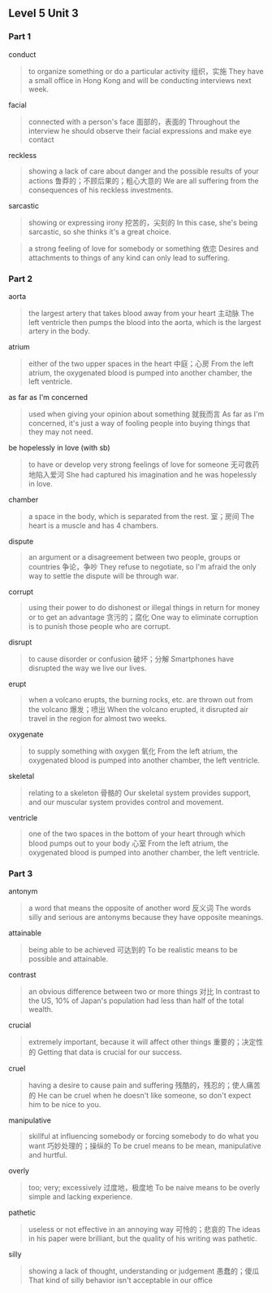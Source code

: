 ## Level 5 Unit 3

### Part 1

conduct

> to organize something or do a particular activity
> 组织，实施
> They have a small office in Hong Kong and will be conducting interviews next
week.

facial

> connected with a person's face
> 面部的，表面的
> Throughout the interview he should observe their facial expressions and make
eye contact

reckless

> showing a lack of care about danger and the possible results of your actions
> 鲁莽的；不顾后果的；粗心大意的
> We are all suffering from the consequences of his reckless investments.

sarcastic

> showing or expressing irony
> 挖苦的，尖刻的
> In this case, she's being sarcastic, so she thinks it's a great choice.

> a strong feeling of love for somebody or something
> 依恋
> Desires and attachments to things of any kind can only lead to suffering.

### Part 2

aorta

> the largest artery that takes blood away from your heart
> 主动脉
> The left ventricle then pumps the blood into the aorta, which is the largest
artery in the body.

atrium

> either of the two upper spaces in the heart
> 中庭；心房
> From the left atrium, the oxygenated blood is pumped into another chamber, the
left ventricle.

as far as I'm concerned

> used when giving your opinion about something
> 就我而言
> As far as I'm concerned, it's just a way of fooling people into buying things
that they may not need.

be hopelessly in love (with sb)

> to have or develop very strong feelings of love for someone
> 无可救药地陷入爱河
> She had captured his imagination and he was hopelessly in love.

chamber

> a space  in the body, which is separated from the rest.
> 室；房间
> The heart is a muscle and has 4 chambers.

dispute

> an argument or a disagreement between two people, groups or countries
> 争论，争吵
> They refuse to negotiate, so I'm afraid the only way to settle the dispute will
be through war.

corrupt

> using their power to do dishonest or illegal things in return for money or to
get an advantage
> 贪污的；腐化
> One way to eliminate corruption is to punish those people who are corrupt.

disrupt

> to cause disorder or confusion
> 破坏；分解
> Smartphones have disrupted the way we live our lives.

erupt

> when a volcano erupts, the burning rocks, etc. are thrown out from the volcano
> 爆发；喷出
> When the volcano erupted, it disrupted air travel in the region for almost two
weeks.

oxygenate

> to supply something with oxygen
> 氧化
> From the left atrium, the oxygenated blood is pumped into another chamber, the
left ventricle.

skeletal

> relating to a skeleton
> 骨骼的
> Our skeletal system provides support, and our muscular system provides control
and movement.

ventricle

> one of the two spaces in the bottom of your heart through which blood pumps out
to your body
> 心室
> From the left atrium, the oxygenated blood is pumped into another chamber, the
left ventricle.

### Part 3

antonym

> a word that means the opposite of another word
> 反义词
> The words silly and serious are antonyms because they have opposite meanings.

attainable

> being able to be achieved
> 可达到的
> To be realistic means to be possible and attainable.

contrast

> an obvious difference between two or more things
> 对比
> In contrast to the US, 10% of Japan's population had less than half of the total
wealth.

crucial

> extremely important, because it will affect other things
> 重要的；决定性的
> Getting that data is crucial for our success.

cruel

> having a desire to cause pain and suffering
> 残酷的，残忍的；使人痛苦的
> He can be cruel when he doesn't like someone, so don't expect him to be nice to
you.

manipulative

> skillful at influencing somebody or forcing somebody to do what you want
> 巧妙处理的；操纵的
> To be cruel means to be mean, manipulative and hurtful.

overly

> too; very; excessively
> 过度地，极度地
> To be naive means to be overly simple and lacking experience.

pathetic

> useless or not effective in an annoying way
> 可怜的；悲哀的
> The ideas in his paper were brilliant, but the quality of his writing was pathetic.

silly

> showing a lack of thought, understanding or judgement
> 愚蠢的；傻瓜
> That kind of silly behavior isn't acceptable in our office
